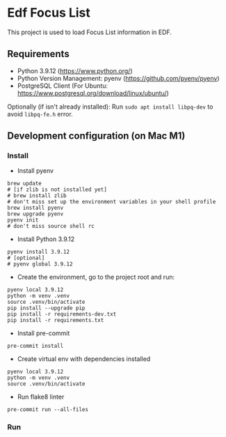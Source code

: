 # Edf Focus List
This project is used to load Focus List information in EDF.

## Requirements

* Python 3.9.12 (https://www.python.org/)
* Python Version Management: pyenv (https://github.com/pyenv/pyenv)
* PostgreSQL Client (For Ubuntu: https://www.postgresql.org/download/linux/ubuntu/)

Optionally (if isn't already installed):
Run ```sudo apt install libpq-dev``` to avoid ```libpq-fe.h``` error.

## Development configuration (on Mac M1)

### Install
* Install pyenv
```shell
brew update
# [if zlib is not installed yet]
# brew install zlib
# don't miss set up the environment variables in your shell profile
brew install pyenv
brew upgrade pyenv
pyenv init
# don't miss source shell rc
```

* Install Python 3.9.12
```shell
pyenv install 3.9.12
# [optional]
# pyenv global 3.9.12
```

* Create the environment, go to the project root and run:
```shell
pyenv local 3.9.12
python -m venv .venv
source .venv/bin/activate
pip install --upgrade pip
pip install -r requirements-dev.txt
pip install -r requirements.txt
```

* Install pre-commit
```shell
pre-commit install
```

* Create virtual env with dependencies installed
```shell
pyenv local 3.9.12
python -m venv .venv
source .venv/bin/activate
```

* Run flake8 linter
```shell
pre-commit run --all-files
```


### Run
